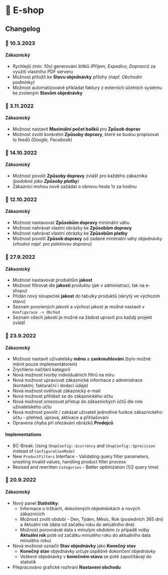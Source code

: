 # 🛒 E-shop

## Changelog

### 🚩 10.3.2023

#### Zákaznický
- Rychlejší *(min. 10x)* generování štítků *(Příjem, Expedice, Dopravci)* za využítí vlastního PDF serveru
- Možnost přiložit ke **Stavu objednávky** přílohy *(např. Obchodní podmínky)*
- Možnost automatizovaně přikládat faktury z externích účetních systému ke zvoleným **Stavům objednávky**

### 🚩 3.11.2022

#### Zákaznický
- Možnost nastavit **Maximální počet balíků** pro **Způsob doprav**
- Možnost zvolit konkrétní **Způsoby dopravy**, které se budou propisovat to feedů *(Google, Facebook)*

### 🚩 14.10.2022

#### Zákaznický
- Možnost povolit **Způsoby dopravy** zvlášť pro každého zákazníka *(podobně jako **Způsoby platby**)*
- Zákazníci mohou nově zažádat o obnovu hesla 1x za hodinu

### 🚩 12.10.2022

#### Zákaznický
- Možnost nastavovat **Způsobům dopravy** minimální váhu
- Možnost nahrávat vlastní obrázky ke **Způsobům dopravy**
- Možnost nahrávat vlastní obrázky ke **Způsobům platby**
- Možnost povolit **Způsob dopravy** od zadané minimální váhy objednávky *(vhodné např. pro paletovou dopravu)*

### 🚩 27.9.2022

#### Zákaznický
- Možnost nastavovat produktům **jakost**
- Možnost filtrovat dle **jakosti** produktu (jak v administraci, tak na e-shopu)
- Přidán nový sloupeček **jakost** do tabulky produktů (skrytý ve výchozím stavu)
- Seznam povolených jakostí a výchozí jakost je možné nastavit v `Konfigurace -> Obchod`
- Seznam všech jakostí je možné na žádost upravit pro každý projekt zvlášť

### 🚩 23.9.2022

#### Zákaznický
- Možnost nastavit uživatelsky **měnu** a **zaokrouhlování** (bylo možné měnit pouze implementátorem)
- Zrychleno načítání kategorií
- Nová možnost tvorby individuálních filtrů na míru
- Nová možnost upravovat zákaznické informace z administrace (kontaktní, fakturační i dodací údaje)
- Nová možnost ověřovat zákaznický e-mail
- Nová možnost přihlásit se do zákaznického účtu
- Nová možnost omezovat přístup do zákaznických účtů dle role uživatelského účtu
- Nová možnost povolit / zakázat uživateli jednotlivé funkce zákaznického účtu - přehled, úprava, aktivace a přihlašování
- Opravena chyba při ořezávání obrázků **Prodejců**

#### Implementations
- BC-Break: Using `ShopConfig::$currency` and `ShopConfig::$precision` instead of `ConfigurationModel`
- New `ProductFilters` Interface - Validating query filter parameters, unseting invalid values, handling product filter process
- Revised and rewritten `Categories` - Better optimization (1/2 query time)

### 🚩 20.9.2022

#### Zákaznický
- Nový panel **Statistiky**:
  - Informace o tržbách, dokočených objednávkách a nových zákaznících
  - Možnost zvolit období - Den, Týden, Měsíc, Rok (posledních 365 dní) a Aktuální rok (data od začátku roku do aktuálního dne)
  - Možnost porovnávat data s minulým obdobím (v případě volby **Aktuální rok** poté od začátku minulého roku do aktuálního data minulého roku)
- Nová možnost označit **Stav objednávky** jako **Konečný stav**
  - **Konečný stav** objednávky určuje úspěšné dokončení objednávky
  - Veškeré objednávky v **konečném stavu** se poté započítávají do statistik
 - Přepracováno grafické rozhraní **Nastavení obchodu**
